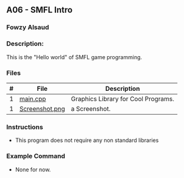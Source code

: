 

## A06 - SMFL Intro
### Fowzy Alsaud

### Description:
This is the "Hello world" of SMFL game programming.

### Files

|   #   | File     | Description                      |
| :---: | -------- | -------------------------------- |
|   1   | [main.cpp](main.cpp)</a> | Graphics Library for Cool Programs. |
|   1   | [Screenshot.png](Screenshot.png)</a> | a Screenshot. |



### Instructions

- This program does not require any non standard libraries

### Example Command

- None for now.
